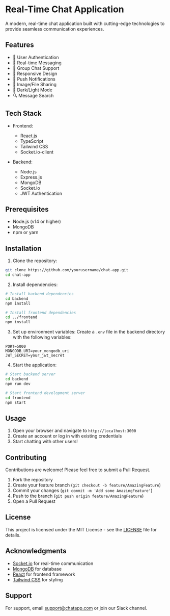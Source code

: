 # Real-Time Chat Application

A modern, real-time chat application built with cutting-edge technologies to provide seamless communication experiences.

## Features

- 🔐 User Authentication
- 💬 Real-time Messaging
- 👥 Group Chat Support
- 📱 Responsive Design
- 🔔 Push Notifications
- 📸 Image/File Sharing
- 🎨 Dark/Light Mode
- 🔍 Message Search

## Tech Stack

- Frontend:
  - React.js
  - TypeScript
  - Tailwind CSS
  - Socket.io-client

- Backend:
  - Node.js
  - Express.js
  - MongoDB
  - Socket.io
  - JWT Authentication

## Prerequisites

- Node.js (v14 or higher)
- MongoDB
- npm or yarn

## Installation

1. Clone the repository:
```bash
git clone https://github.com/yourusername/chat-app.git
cd chat-app
```

2. Install dependencies:
```bash
# Install backend dependencies
cd backend
npm install

# Install frontend dependencies
cd ../frontend
npm install
```

3. Set up environment variables:
Create a `.env` file in the backend directory with the following variables:
```env
PORT=5000
MONGODB_URI=your_mongodb_uri
JWT_SECRET=your_jwt_secret
```

4. Start the application:
```bash
# Start backend server
cd backend
npm run dev

# Start frontend development server
cd frontend
npm start
```

## Usage

1. Open your browser and navigate to `http://localhost:3000`
2. Create an account or log in with existing credentials
3. Start chatting with other users!

## Contributing

Contributions are welcome! Please feel free to submit a Pull Request.

1. Fork the repository
2. Create your feature branch (`git checkout -b feature/AmazingFeature`)
3. Commit your changes (`git commit -m 'Add some AmazingFeature'`)
4. Push to the branch (`git push origin feature/AmazingFeature`)
5. Open a Pull Request

## License

This project is licensed under the MIT License - see the [LICENSE](LICENSE) file for details.

## Acknowledgments

- [Socket.io](https://socket.io/) for real-time communication
- [MongoDB](https://www.mongodb.com/) for database
- [React](https://reactjs.org/) for frontend framework
- [Tailwind CSS](https://tailwindcss.com/) for styling

## Support

For support, email support@chatapp.com or join our Slack channel. 
